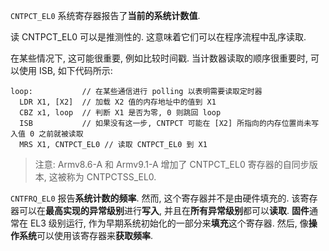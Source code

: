 
`CNTPCT_EL0` 系统寄存器报告了**当前的系统计数值**.

读 CNTPCT_EL0 可以是推测性的. 这意味着它们可以在程序流程中乱序读取.

在某些情况下, 这可能很重要, 例如比较时间戳. 当计数器读取的顺序很重要时, 可以使用 ISB, 如下代码所示:

```
loop:           // 在某些通信进行 polling 以表明需要读取定时器
  LDR X1, [X2]  // 加载 X2 值的内存地址中的值到 X1
  CBZ x1, loop  // 判断 X1 是否为零, 0 则跳回 loop
  ISB           // 如果没有这一步, CNTPCT 可能在 [X2] 所指向的内存位置尚未写入值 0 之前就被读取
  MRS X1, CNTPCT_EL0 // 读取 CNTPCT_EL0 到 X1
```

> 注意: Armv8.6-A 和 Armv9.1-A 增加了 CNTPCT_EL0 寄存器的自同步版本, 这被称为 CNTPCTSS_EL0.

`CNTFRQ_EL0` 报告**系统计数的频率**. 然而, 这个寄存器并不是由硬件填充的. 该寄存器可以在**最高实现的异常级别**进行**写入**, 并且在**所有异常级别**都可以**读取**. **固件**通常在 EL3 级别运行, 作为早期系统初始化的一部分来**填充**这个寄存器. 然后, 像**操作系统**可以使用该寄存器来**获取频率**.
